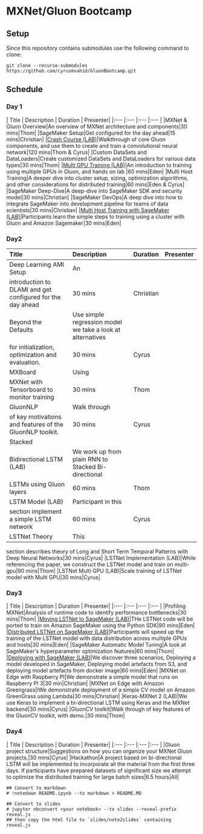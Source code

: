 # MXNet/Gluon Bootcamp

## Setup

Since this repository contains submodules use
the following command to clone:

`git clone --recurse-submodules
https://github.com/cyrusmvahid/GluonBootcamp.git`

## Schedule

### Day 1
|
Title | Description | Duration | Presenter| 
|:---    |:---   |:---
|:---      |
|MXNet & Gluon Overview|An overview of MXNet architecture and
components|30 mins|Thom|
|SageMaker Setup|Get configured for the day ahead|15
mins|Christian|
|[Crash Course (LAB)](labs/gluon_crash_course)|Walkthrough of
core Gluon components, and use them to create and train a convolutional neural
network|120 mins|Thom & Cyrus|
|Custom DataSets and DataLoaders|Create
customized DataSets and DataLoaders for various data types|30 mins|Thom|
|[Multi
GPU Training (LAB)](labs/multiple_gpus_gluon/multiple_gpus_gluon.ipynb)|An
introduction to training using multiple GPUs in Gluon, and hands on lab |60
mins|Eden|
|Multi Host Training|A deeper dive into cluster setup, sizing,
optimization algorithms, and other considerations for distributed training|60
mins|Eden & Cyrus|
|SageMaker Deep-Dive|A deep-dive into SageMaker SDK and
security model|30 mins|Christian|
|SageMaker DevOps|A deep dive into how to
integrate SageMaker into development pipeline for teams of data scientists|30
mins|Christian|
|[Multi Host Training with SageMaker
(LAB)](labs/distributed_training_gluon/distributed_training_gluon.ipynb)|Participants
learn the simple steps to training using a cluster with Gluon and Amazon
Sagemaker|30 mins|Eden|

### Day2
| Title | Description | Duration | Presenter|
|:---    |:---   |:---         |:---      |
|Deep Learning AMI Setup|An
introduction to DLAMI and get configured for the day ahead|30 mins|Christian|
|Beyond the Defaults|Use simple regression model we take a look at alternatives
for initialization, optimization and evaluation.|30 mins|Cyrus|
|MXBoard|Using
MXNet with Tensorboard to monitor training|30 mins|Thom|
|GluonNLP|Walk through
of key motivations and features of the GluonNLP toolkit.|30 mins|Cyrus|
|Stacked
Bidirectional LSTM (LAB)|We work up from plain RNN to Stacked Bi-directional
LSTMs using Gluon layers|60 mins|Thom|
|LSTM Model (LAB)|Participant in this
section implement a simple LSTM network|60 mins|Cyrus|
|LSTNet Theory|This
section describes theory of Long and Short Term Temporal Patterns with Deep
Neural Networks|30 mins|Cyrus|
|LSTNet Implementation (LAB)|While referencing
the paper, we construct the LSTNet model and train on multi-gpu|90 mins|Thom|
|LSTNet Multi GPU (LAB)|Scale training of LSTNet model with Multi GPU|30
mins|Cyrus|

### Day3
| Title | Description | Duration | Presenter| 
|:---
|:---   |:---         |:---      |
|Profiling MXNet|Analysis of runtime code to
identify performance bottlenecks|30 mins|Thom|
|[Moving LSTNet to SageMaker
(LAB)](labs/porting_lstnet_to_sagemaker/porting_lstnet_to_sagemaker.ipynb)|THe
LSTNet code will be ported to train on Amazon SageMaker using the Python SDK|90
mins|Eden|
|[Distributed LSTNet on SageMaker
(LAB)](labs/lstnet_multi_gpu_distributed/lstnet_multi_gpu_distributed.ipynb)|Participants
will speed up the training of the LSTNet model with data distribution across
multiple GPUs and hosts|30 mins|Eden|
|SageMaker Automatic Model Tuning|A look
at SageMaker's hyperparameter optimization features|60 mins|Thom|
|[Deploying
with SageMaker (LAB)](labs/deploying_endpoint/deploying_endpoint.ipynb)|We
discover three scenarios, Deploying a model developed in SageMaker, Deploying
model artefacts from S3, and deploying model artefacts from docker image|60
mins|Eden|
|MXNet on Edge with Raspberry PI|We demonstrate a simple model that
runs on Raspberry PI 3|30 min|Christian|
|MXNet on Edge with Amazon
Greengrass|IWe demonstrate deployment of a simple CV model on Amazon GreenGrass
using Lambda|30 mins|Christian|
|Keras-MXNet 2 (LAB)|We use Keras to implement a
bi-directional LSTM using Keras and the MXNet backend|30 mins|Cyrus|
|GluonCV
toolkit|Walk through of key features of the GluonCV toolkit, with demo.|30
mins|Thom|

### Day4
| Title | Description | Duration | Presenter| 
|:---
|:---   |:---         |:---      |
|Gluon project structure|Suggestions on how
you can organize your MXNet Gluon projects.|30 mins|Cyrus|
|Hackathon|A project
based on bi-directional LSTM will be implemented to incorporate all the material
from the first three days. If participants have prepared datasets of significant
size we attempt to optimize the distributed training for large batch sizes|6.5
hours|All|

```{.python .input  n=4}
## Convert to markdown
# !notedown README.ipynb --to markdown > README.MD
```

```{.python .input  n=2}
## Convert to slides
# jupyter nbconvert <your notebook> --to slides --reveal-prefix reveal.js
## then copy the html file to `slides/note2slides` containing reveal.js
```
